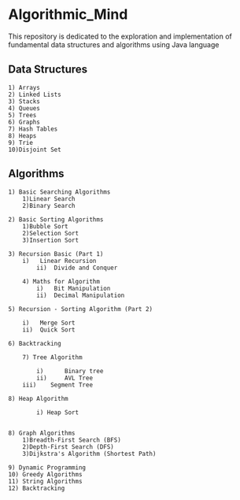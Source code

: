 # Algorithmic_Mind

This repository is dedicated to the exploration and implementation of fundamental data structures and algorithms using Java language

## Data Structures

	1) Arrays
	2) Linked Lists
	3) Stacks	
	4) Queues
	5) Trees 
	6) Graphs
	7) Hash Tables
	8) Heaps
	9) Trie
	10)Disjoint Set 

## Algorithms

	1) Basic Searching Algorithms
		1)Linear Search
		2)Binary Search

	2) Basic Sorting Algorithms
 		1)Bubble Sort
		2)Selection Sort
		3)Insertion Sort

  	3) Recursion Basic (Part 1)
   		i)   Linear Recursion
     		ii)  Divide and Conquer

    	4) Maths for Algorithm
     		i)   Bit Manipulation
       		ii)  Decimal Manipulation

	5) Recursion - Sorting Algorithm (Part 2)
 
 		i)   Merge Sort
		ii)  Quick Sort

   	6) Backtracking

    	7) Tree Algorithm
     
     		i)   	Binary tree
       		ii) 	AVL Tree
	 	iii) 	Segment Tree

   	8) Heap Algorithm
    
    		i) Heap Sort
    		

	8) Graph Algorithms
		1)Breadth-First Search (BFS)
		2)Depth-First Search (DFS)
		3)Dijkstra's Algorithm (Shortest Path)

	9) Dynamic Programming
	10) Greedy Algorithms
	11) String Algorithms
	12) Backtracking



